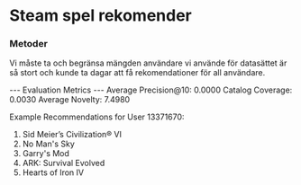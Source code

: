 # Steam spel rekomender

### Metoder

Vi måste ta och begränsa mängden användare vi använde för datasättet är så stort och kunde ta dagar att få rekomendationer för all användare.

--- Evaluation Metrics ---
Average Precision@10: 0.0000
Catalog Coverage: 0.0030
Average Novelty: 7.4980

Example Recommendations for User 13371670:

1.  Sid Meier’s Civilization® VI
2.  No Man's Sky
3.  Garry's Mod
4.  ARK: Survival Evolved
5.  Hearts of Iron IV

